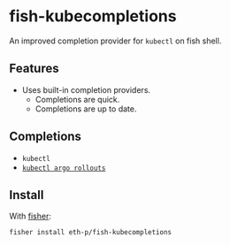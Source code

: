 # fish-kubecompletions

An improved completion provider for `kubectl` on fish shell.



## Features

- Uses built-in completion providers.
  - Completions are quick.
  - Completions are up to date.

## Completions

- `kubectl`
- [`kubectl argo rollouts`](https://argo-rollouts.readthedocs.io/en/stable/features/kubectl-plugin/)



## Install

With [fisher](https://github.com/jorgebucaran/fisher):

```fish
fisher install eth-p/fish-kubecompletions
```

